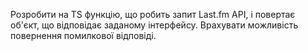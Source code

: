 Розробити на TS функцію, що робить запит Last.fm API, і повертає об'єкт,
що відповідає заданому інтерфейсу. Врахувати можливість повернення помилкової відповіді. 